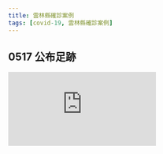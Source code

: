```yaml
---
title: 雲林縣確診案例
tags: [covid-19, 雲林縣確診案例]
---
```

## 0517 公布足跡
![0517確診](https://pgw.udn.com.tw/gw/photo.php?u=https://uc.udn.com.tw/photo/2021/05/19/realtime/12316027.jpg&x=0&y=0&sw=0&sh=0&sl=W&fw=800&exp=3600&w=800&nt=1)
